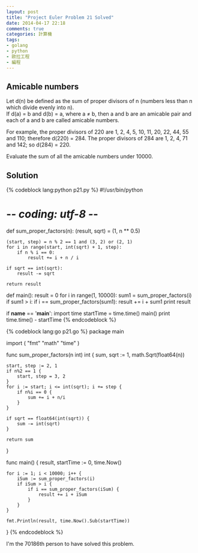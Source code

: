 ```yaml
---
layout: post
title: "Project Euler Problem 21 Solved"
date: 2014-04-17 22:18
comments: true
categories: 計算機
tags:
- golang
- python
- 歐拉工程
- 編程
---
```


Amicable numbers
----------------

Let d(n) be defined as the sum of proper divisors of n (numbers less than n which divide evenly into n).  
If d(a) = b and d(b) = a, where a ≠ b, then a and b are an amicable pair and each of a and b are called amicable numbers.

For example, the proper divisors of 220 are 1, 2, 4, 5, 10, 11, 20, 22, 44, 55 and 110; therefore d(220) = 284. The proper divisors of 284 are 1, 2, 4, 71 and 142; so d(284) = 220.

Evaluate the sum of all the amicable numbers under 10000.

Solution
--------

{% codeblock lang:python p21.py %}
#!/usr/bin/python
# -*- coding: utf-8 -*-


def sum_proper_factors(n):
    (result, sqrt) = (1, n ** 0.5)

    (start, step) = n % 2 == 1 and (3, 2) or (2, 1)
    for i in range(start, int(sqrt) + 1, step):
        if n % i == 0:
            result += i + n / i

    if sqrt == int(sqrt):
        result -= sqrt

    return result


def main():
    result = 0
    for i in range(1, 10000):
        sum1 = sum_proper_factors(i)
        if sum1 > i:
            if i == sum_proper_factors(sum1):
                result += i + sum1
    print result


if __name__ == '__main__':
    import time
    startTime = time.time()
    main()
    print time.time() - startTime
{% endcodeblock %}

{% codeblock lang:go p21.go %}
package main

import (
	"fmt"
	"math"
	"time"
)

func sum_proper_factors(n int) int {
	sum, sqrt := 1, math.Sqrt(float64(n))

	start, step := 2, 1
	if n%2 == 1 {
		start, step = 3, 2
	}
	for i := start; i <= int(sqrt); i += step {
		if n%i == 0 {
			sum += i + n/i
		}
	}

	if sqrt == float64(int(sqrt)) {
		sum -= int(sqrt)
	}

	return sum
}

func main() {
	result, startTime := 0, time.Now()

	for i := 1; i < 10000; i++ {
		iSum := sum_proper_factors(i)
		if iSum > i {
			if i == sum_proper_factors(iSum) {
				result += i + iSum
			}
		}
	}

	fmt.Println(result, time.Now().Sub(startTime))
}
{% endcodeblock %}

I'm the 70186th person to have solved this problem.
